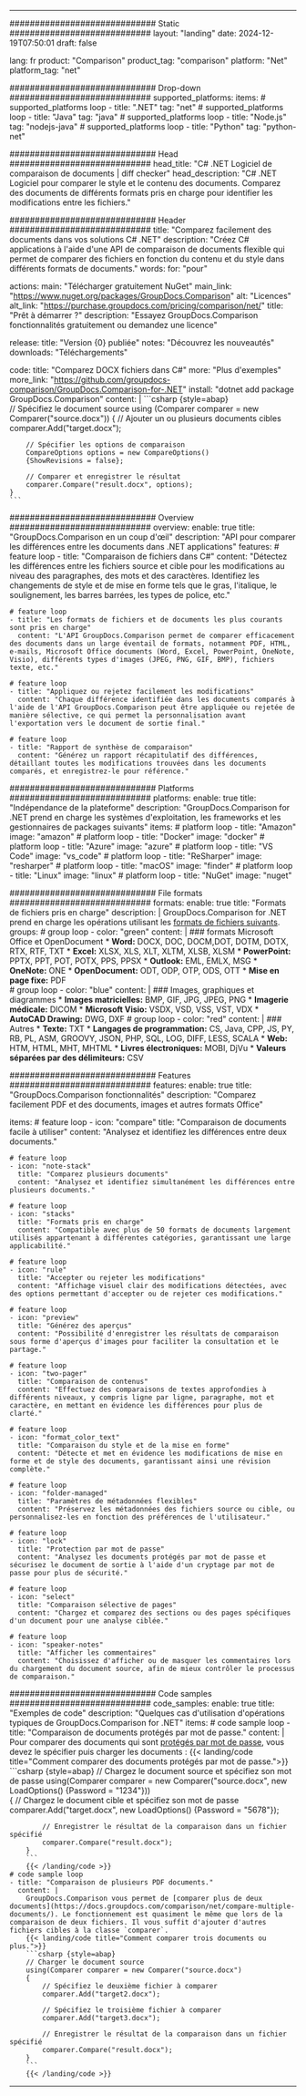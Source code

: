 
---
############################# Static ############################
layout: "landing"
date: 2024-12-19T07:50:01
draft: false

lang: fr
product: "Comparison"
product_tag: "comparison"
platform: "Net"
platform_tag: "net"

############################# Drop-down ############################
supported_platforms:
  items:
    # supported_platforms loop
    - title: ".NET"
      tag: "net"
    # supported_platforms loop
    - title: "Java"
      tag: "java"
    # supported_platforms loop
    - title: "Node.js"
      tag: "nodejs-java"
    # supported_platforms loop
    - title: "Python"
      tag: "python-net"

############################# Head ############################
head_title: "C# .NET Logiciel de comparaison de documents | diff checker"
head_description: "C# .NET Logiciel pour comparer le style et le contenu des documents. Comparez des documents de différents formats pris en charge pour identifier les modifications entre les fichiers."

############################# Header ############################
title: "Comparez facilement des documents dans vos solutions C# .NET"
description: "Créez C# applications à l'aide d'une API de comparaison de documents flexible qui permet de comparer des fichiers en fonction du contenu et du style dans différents formats de documents."
words:
  for: "pour"

actions:
  main: "Télécharger gratuitement NuGet"
  main_link: "https://www.nuget.org/packages/GroupDocs.Comparison"
  alt: "Licences"
  alt_link: "https://purchase.groupdocs.com/pricing/comparison/net/"
  title: "Prêt à démarrer ?"
  description: "Essayez GroupDocs.Comparison fonctionnalités gratuitement ou demandez une licence"

release:
  title: "Version {0} publiée"
  notes: "Découvrez les nouveautés"
  downloads: "Téléchargements"

code:
  title: "Comparez DOCX fichiers dans C#"
  more: "Plus d'exemples"
  more_link: "https://github.com/groupdocs-comparison/GroupDocs.Comparison-for-.NET"
  install: "dotnet add package GroupDocs.Comparison"
  content: |
    ```csharp {style=abap}   
    // Spécifiez le document source
    using (Comparer comparer = new Comparer("source.docx"))
    {
        // Ajouter un ou plusieurs documents cibles
        comparer.Add("target.docx");

        // Spécifier les options de comparaison
        CompareOptions options = new CompareOptions() 
        {ShowRevisions = false};

        // Comparer et enregistrer le résultat
        comparer.Compare("result.docx", options);
    }
    ```

############################# Overview ############################
overview:
  enable: true
  title: "GroupDocs.Comparison en un coup d'œil"
  description: "API pour comparer les différences entre les documents dans .NET applications"
  features:
    # feature loop
    - title: "Comparaison de fichiers dans C#"
      content: "Détectez les différences entre les fichiers source et cible pour les modifications au niveau des paragraphes, des mots et des caractères. Identifiez les changements de style et de mise en forme tels que le gras, l'italique, le soulignement, les barres barrées, les types de police, etc."

    # feature loop
    - title: "Les formats de fichiers et de documents les plus courants sont pris en charge"
      content: "L'API GroupDocs.Comparison permet de comparer efficacement des documents dans un large éventail de formats, notamment PDF, HTML, e-mails, Microsoft Office documents (Word, Excel, PowerPoint, OneNote, Visio), différents types d'images (JPEG, PNG, GIF, BMP), fichiers texte, etc."

    # feature loop
    - title: "Appliquez ou rejetez facilement les modifications"
      content: "Chaque différence identifiée dans les documents comparés à l'aide de l'API GroupDocs.Comparison peut être appliquée ou rejetée de manière sélective, ce qui permet la personnalisation avant l'exportation vers le document de sortie final."

    # feature loop
    - title: "Rapport de synthèse de comparaison"
      content: "Générez un rapport récapitulatif des différences, détaillant toutes les modifications trouvées dans les documents comparés, et enregistrez-le pour référence."

############################# Platforms ############################
platforms:
  enable: true
  title: "Indépendance de la plateforme"
  description: "GroupDocs.Comparison for .NET prend en charge les systèmes d'exploitation, les frameworks et les gestionnaires de packages suivants"
  items:
    # platform loop
    - title: "Amazon"
      image: "amazon"
    # platform loop
    - title: "Docker"
      image: "docker"
    # platform loop
    - title: "Azure"
      image: "azure"
    # platform loop
    - title: "VS Code"
      image: "vs_code"
    # platform loop
    - title: "ReSharper"
      image: "resharper"
    # platform loop
    - title: "macOS"
      image: "finder"
    # platform loop
    - title: "Linux"
      image: "linux"
    # platform loop
    - title: "NuGet"
      image: "nuget"

############################# File formats ############################
formats:
  enable: true
  title: "Formats de fichiers pris en charge"
  description: |
    GroupDocs.Comparison for .NET prend en charge les opérations utilisant les [formats de fichiers suivants](https://docs.groupdocs.com/comparison/net/supported-document-formats/).
  groups:
    # group loop
    - color: "green"
      content: |
        ### formats Microsoft Office et OpenDocument
        * **Word:** DOCX, DOC, DOCM,DOT, DOTM, DOTX, RTX, RTF, TXT
        * **Excel:** XLSX, XLS, XLT, XLTM, XLSB, XLSM
        * **PowerPoint:** PPTX, PPT, POT, POTX, PPS, PPSX
        * **Outlook:** EML, EMLX, MSG
        * **OneNote:** ONE
        * **OpenDocument:** ODT, ODP, OTP, ODS, OTT
        * **Mise en page fixe:** PDF        
    # group loop
    - color: "blue"
      content: |
        ### Images, graphiques et diagrammes
        * **Images matricielles:** BMP, GIF, JPG, JPEG, PNG
        * **Imagerie médicale:** DICOM
        * **Microsoft Visio:** VSDX, VSD, VSS, VST, VDX
        * **AutoCAD Drawing:** DWG, DXF
      # group loop
    - color: "red"
      content: |
        ### Autres
        * **Texte:** TXT
        * **Langages de programmation:** CS, Java, CPP, JS, PY, RB, PL, ASM, GROOVY, JSON, PHP, SQL, LOG, DIFF, LESS, SCALA
        * **Web:** HTM, HTML, MHT, MHTML
        * **Livres électroniques:** MOBI, DjVu
        * **Valeurs séparées par des délimiteurs:** CSV

############################# Features ############################
features:
  enable: true
  title: "GroupDocs.Comparison fonctionnalités"
  description: "Comparez facilement PDF et des documents, images et autres formats Office"

  items:
    # feature loop
    - icon: "compare"
      title: "Comparaison de documents facile à utiliser"
      content: "Analysez et identifiez les différences entre deux documents."

    # feature loop
    - icon: "note-stack"
      title: "Comparez plusieurs documents"
      content: "Analysez et identifiez simultanément les différences entre plusieurs documents."

    # feature loop
    - icon: "stacks"
      title: "Formats pris en charge"
      content: "Compatible avec plus de 50 formats de documents largement utilisés appartenant à différentes catégories, garantissant une large applicabilité."

    # feature loop
    - icon: "rule"
      title: "Accepter ou rejeter les modifications"
      content: "Affichage visuel clair des modifications détectées, avec des options permettant d'accepter ou de rejeter ces modifications."

    # feature loop
    - icon: "preview"
      title: "Générez des aperçus"
      content: "Possibilité d'enregistrer les résultats de comparaison sous forme d'aperçus d'images pour faciliter la consultation et le partage."

    # feature loop
    - icon: "two-pager"
      title: "Comparaison de contenus"
      content: "Effectuez des comparaisons de textes approfondies à différents niveaux, y compris ligne par ligne, paragraphe, mot et caractère, en mettant en évidence les différences pour plus de clarté."

    # feature loop
    - icon: "format_color_text"
      title: "Comparaison du style et de la mise en forme"
      content: "Détecte et met en évidence les modifications de mise en forme et de style des documents, garantissant ainsi une révision complète."

    # feature loop
    - icon: "folder-managed"
      title: "Paramètres de métadonnées flexibles"
      content: "Préservez les métadonnées des fichiers source ou cible, ou personnalisez-les en fonction des préférences de l'utilisateur."

    # feature loop
    - icon: "lock"
      title: "Protection par mot de passe"
      content: "Analysez les documents protégés par mot de passe et sécurisez le document de sortie à l'aide d'un cryptage par mot de passe pour plus de sécurité."

    # feature loop
    - icon: "select"
      title: "Comparaison sélective de pages"
      content: "Chargez et comparez des sections ou des pages spécifiques d'un document pour une analyse ciblée."

    # feature loop
    - icon: "speaker-notes"
      title: "Afficher les commentaires"
      content: "Choisissez d'afficher ou de masquer les commentaires lors du chargement du document source, afin de mieux contrôler le processus de comparaison."

############################# Code samples ############################
code_samples:
  enable: true
  title: "Exemples de code"
  description: "Quelques cas d'utilisation d'opérations typiques de GroupDocs.Comparison for .NET"
  items:
    # code sample loop
    - title: "Comparaison de documents protégés par mot de passe."
      content: |
        Pour comparer des documents qui sont [protégés par mot de passe](https://docs.groupdocs.com/comparison/net/load-password-protected-documents/), vous devez le spécifier puis charger les documents :
        {{< landing/code title="Comment comparer des documents protégés par mot de passe.">}}
        ```csharp {style=abap}
        // Chargez le document source et spécifiez son mot de passe
        using(Comparer comparer = new Comparer("source.docx", new LoadOptions() {Password = "1234"}))  
        {
            // Chargez le document cible et spécifiez son mot de passe
            comparer.Add("target.docx", new LoadOptions() {Password = "5678"});

            // Enregistrer le résultat de la comparaison dans un fichier spécifié
            comparer.Compare("result.docx");
        }
        ```
        {{< /landing/code >}}
    # code sample loop
    - title: "Comparaison de plusieurs PDF documents."
      content: |
        GroupDocs.Comparison vous permet de [comparer plus de deux documents](https://docs.groupdocs.com/comparison/net/compare-multiple-documents/). Le fonctionnement est quasiment le même que lors de la comparaison de deux fichiers. Il vous suffit d'ajouter d'autres fichiers cibles à la classe `comparer`.
        {{< landing/code title="Comment comparer trois documents ou plus.">}}
        ```csharp {style=abap}   
        // Charger le document source
        using(Comparer comparer = new Comparer("source.docx") 
        {
            // Spécifiez le deuxième fichier à comparer
            comparer.Add("target2.docx");
            
            // Spécifiez le troisième fichier à comparer
            comparer.Add("target3.docx");
            
            // Enregistrer le résultat de la comparaison dans un fichier spécifié
            comparer.Compare("result.docx");
        }
        ```
        {{< /landing/code >}}

---
